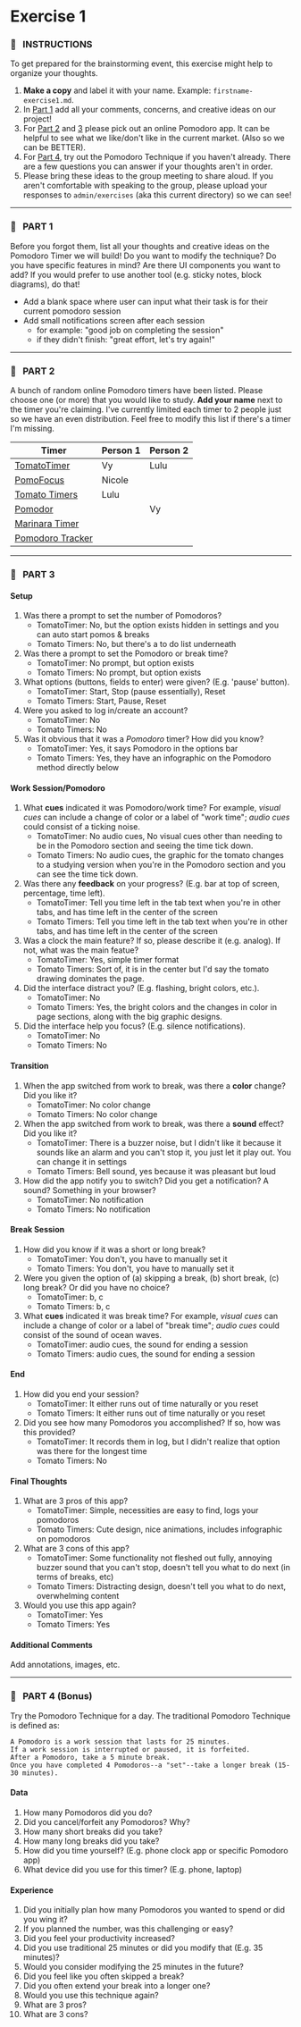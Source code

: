 # Exercise 1


### :tomato: &nbsp; INSTRUCTIONS
To get prepared for the brainstorming event, this exercise might help to organize your thoughts.
1. **Make a copy** and label it with your name. Example: `firstname-exercise1.md`.
2. In [Part 1](#part-1) add all your comments, concerns, and creative ideas on our project!
3. For [Part 2](#part-2) and [3](#part-3) please pick out an online Pomodoro app. It can be helpful to see what we like/don't like in the current market. (Also so we can be BETTER).
4. For [Part 4](#part-4), try out the Pomodoro Technique if you haven't already. There are a few questions you can answer if your thoughts aren't in order. 
5. Please bring these ideas to the group meeting to share aloud. If you aren't comfortable with speaking to the group, please upload your responses to `admin/exercises` (aka this current directory) so we can see!

---

### :tomato: &nbsp; PART 1
Before you forgot them, list all your thoughts and creative ideas on the Pomodoro Timer we will build! Do you want to modify the technique? Do you have specific features in mind? Are there UI components you want to add? If you would prefer to use another tool (e.g. sticky notes, block diagrams), do that!

- Add a blank space where user can input what their task is for their current pomodoro session
- Add small notifications screen after each session
  - for example: "good job on completing the session"
  - if they didn't finish: "great effort, let's try again!"

---

### :tomato: &nbsp; PART 2
A bunch of random online Pomodoro timers have been listed. Please choose one (or more) that you would like to study. **Add your name** next to the timer you're claiming. I've currently limited each timer to 2 people just so we have an even distribution. Feel free to modify this list if there's a timer I'm missing.

| Timer                                             | Person 1     | Person 2     |
| ------------------------------------------------- | ------------ | ------------ |
| [TomatoTimer](https://tomato-timer.com/)          | Vy           |  Lulu        |
| [PomoFocus](https://pomofocus.io/)                | Nicole       |              |
| [Tomato Timers](http://www.tomatotimers.com/)     | Lulu         |              |
| [Pomodor](https://pomodor.app/timer?utm_source=zapier.com&utm_medium=referral&utm_campaign=zapier) |             | Vy           |
| [Marinara Timer](https://www.marinaratimer.com/)  |              |              |
| [Pomodoro Tracker](https://pomodoro-tracker.com/) |              |              |

---

### :tomato: &nbsp; PART 3

#### Setup
1. Was there a prompt to set the number of Pomodoros? 
   - TomatoTimer: No, but the option exists hidden in settings and you can auto start pomos & breaks
   - Tomato Timers: No, but there's a to do list underneath
2. Was there a prompt to set the Pomodoro or break time? 
   - TomatoTimer: No prompt, but option exists
   - Tomato Timers: No prompt, but option exists
3. What options (buttons, fields to enter) were given? (E.g. 'pause' button).
   - TomatoTimer: Start, Stop (pause essentially), Reset
   - Tomato Timers: Start, Pause, Reset
4. Were you asked to log in/create an account?
   - TomatoTimer: No
   - Tomato Timers: No
5. Was it obvious that it was a *Pomodoro* timer? How did you know?
   - TomatoTimer: Yes, it says Pomodoro in the options bar
   - Tomato Timers: Yes, they have an infographic on the Pomodoro method directly below

#### Work Session/Pomodoro
1. What **cues** indicated it was Pomodoro/work time? For example, *visual cues* can include a change of color or a label of "work time"; *audio cues* could consist of a ticking noise.
   - TomatoTimer: No audio cues, No visual cues other than needing to be in the Pomodoro section and seeing the time tick down.
   - Tomato Timers: No audio cues, the graphic for the tomato changes to a studying version when you're in the Pomodoro section and you can see the time tick down.
2. Was there any **feedback** on your progress? (E.g. bar at top of screen, percentage, time left).
   - TomatoTimer: Tell you time left in the tab text when you're in other tabs, and has time left in the center of the screen
   - Tomato Timers: Tell you time left in the tab text when you're in other tabs, and has time left in the center of the screen
3. Was a clock the main feature? If so, please describe it (e.g. analog). If not, what was the main featue?
   - TomatoTimer: Yes, simple timer format
   - Tomato Timers: Sort of, it is in the center but I'd say the tomato drawing dominates the page.
4. Did the interface distract you? (E.g. flashing, bright colors, etc.).
   - TomatoTimer: No
   - Tomato Timers: Yes, the bright colors and the changes in color in page sections, along with the big graphic designs.
5. Did the interface help you focus? (E.g. silence notifications).
   - TomatoTimer: No
   - Tomato Timers: No

#### Transition
1. When the app switched from work to break, was there a **color** change? Did you like it?
   - TomatoTimer: No color change
   - Tomato Timers: No color change
2. When the app switched from work to break, was there a **sound** effect? Did you like it?
   - TomatoTimer: There is a buzzer noise, but I didn't like it because it sounds like an alarm and you can't stop it, you just let it play out. You can change it in settings
   - Tomato Timers: Bell sound, yes because it was pleasant but loud
3. How did the app notify you to switch? Did you get a notification? A sound? Something in your browser?
   - TomatoTimer: No notification
   - Tomato Timers: No notification

#### Break Session
1. How did you know if it was a short or long break?
   - TomatoTimer: You don't, you have to manually set it
   - Tomato Timers: You don't, you have to manually set it
2. Were you given the option of (a) skipping a break, (b) short break, (c) long break? Or did you have no choice?
   - TomatoTimer: b, c
   - Tomato Timers: b, c
3. What **cues** indicated it was break time? For example, *visual cues* can include a change of color or a label of "break time"; *audio cues* could consist of the sound of ocean waves.
   - TomatoTimer: audio cues, the sound for ending a session
   - Tomato Timers: audio cues, the sound for ending a session

#### End
1. How did you end your session?
   - TomatoTimer: It either runs out of time naturally or you reset 
   - Tomato Timers: It either runs out of time naturally or you reset 
2. Did you see how many Pomodoros you accomplished? If so, how was this provided?
   - TomatoTimer: It records them in log, but I didn't realize that option was there for the longest time
   - Tomato Timers: No

#### Final Thoughts
1. What are 3 pros of this app?
   - TomatoTimer: Simple, necessities are easy to find, logs your pomodoros
   - Tomato Timers: Cute design, nice animations, includes infographic on pomodoros
2. What are 3 cons of this app?
   - TomatoTimer: Some functionality not fleshed out fully, annoying buzzer sound that you can't stop, doesn't tell you what to do next (in terms of breaks, etc)
   - Tomato Timers: Distracting design, doesn't tell you what to do next, overwhelming content
3. Would you use this app again?
   - TomatoTimer: Yes
   - Tomato Timers: Yes

#### Additional Comments
Add annotations, images, etc.

---

### :tomato: &nbsp; PART 4 (Bonus)
Try the Pomodoro Technique for a day. The traditional Pomodoro Technique is defined as:
```
A Pomodoro is a work session that lasts for 25 minutes.
If a work session is interrupted or paused, it is forfeited.
After a Pomodoro, take a 5 minute break.
Once you have completed 4 Pomodoros--a "set"--take a longer break (15-30 minutes).
```

#### Data
1. How many Pomodoros did you do?
2. Did you cancel/forfeit any Pomodoros? Why?
3. How many short breaks did you take?
4. How many long breaks did you take?
5. How did you time yourself? (E.g. phone clock app or specific Pomodoro app)
6. What device did you use for this timer? (E.g. phone, laptop)

#### Experience
1. Did you initially plan how many Pomodoros you wanted to spend or did you wing it?
2. If you planned the number, was this challenging or easy?
3. Did you feel your productivity increased?
4. Did you use traditional 25 minutes or did you modify that (E.g. 35 minutes)?
5. Would you consider modifying the 25 minutes in the future?
6. Did you feel like you often skipped a break?
7. Did you often extend your break into a longer one?
8. Would you use this technique again?
9. What are 3 pros?
10. What are 3 cons?
